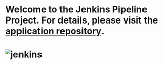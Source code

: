 # Welcome to the Jenkins Pipeline Project. For details, please visit the [application repository](https://github.com/marwantarek11/app.git).

# ![jenkins](https://github.com/marwantarek11/Ivolve-OJT/assets/167176241/024b2c45-6966-40a8-bd95-6e0bbbb1313f) 


